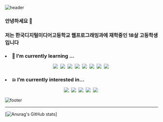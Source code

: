 ![header](https://capsule-render.vercel.app/api?type=wave&color=auto&height=300&section=header&text=Jungin%20Kim&fontSize=90)

### 안녕하세요 👋
### 저는 한국디지털미디어고등학교 웹프로그래밍과에 재학중인 18살 고등학생입니다
<h3><li> 🌱 I’m currently learning ...</li></h3>
<p align="center">
  <img src="https://img.shields.io/badge/css-1572B6?style=flat-square&logo=css3&logoColor=white"/></a>&nbsp 
  <img src="https://img.shields.io/badge/Javascript-ffb13b?style=flat-square&logo=javascript&logoColor=white"/></a>&nbsp 
  <img src="https://img.shields.io/badge/Node.js-339933?style=flat-square&logo=node.js&logoColor=white"/></a>&nbsp 
  <img src="https://img.shields.io/badge/Express-000000?style=flat-square&logo=Express&logoColor=white"/></a>&nbsp 
  <img src="https://img.shields.io/badge/Mysql-E6B91E?style=flat-square&logo=MySql&logoColor=white"/></a>&nbsp 
  <img src="https://img.shields.io/badge/Three.js-000000?style=flat-square&logo=threejs&logoColor=white"/></a>&nbsp 
  <img src="https://img.shields.io/badge/Ubuntu-E95420?style=flat-square&logo=Ubuntu&logoColor=white"/></a>&nbsp 
  <img src="https://img.shields.io/badge/Git-F05032?style=flat-square&logo=Git&logoColor=white"/></a>&nbsp 
  <br>
</p>
<h3><li> 💥 I’m currently interested in... </li></h3>
<p align="center">
  <img src="https://img.shields.io/badge/Typescript-3178C6?style=flat-square&logo=typescript&logoColor=white"/></a>&nbsp 
  <img src="https://img.shields.io/badge/React-61DAFB?style=flat-square&logo=React&logoColor=white"/></a>&nbsp 
  <img src="https://img.shields.io/badge/Electron-47848F?style=flat-square&logo=electron&logoColor=white"/></a>&nbsp 
  <img src="https://img.shields.io/badge/Docker-2496ED?style=flat-square&logo=Docker&logoColor=white"/></a>&nbsp 
  <img src="https://img.shields.io/badge/MongoDB-47A248?style=flat-square&logo=MongoDB&logoColor=white"/></a>&nbsp 
</p>

![footer](https://capsule-render.vercel.app/api?type=wave&color=auto&height=200&section=footer&text=%20&fontSize=90)
<hr>

[![Anurag's GitHub stats](https://github-readme-stats.vercel.app/api?username=jungin7612&&show_icons=true&theme=synthwave)]

<!--
**jungin7612/jungin7612** is a ✨ _special_ ✨ repository because its `README.md` (this file) appears on your GitHub profile.

Here are some ideas to get you started:

- 🔭 I’m currently working on ...
- 🌱 I’m currently learning ...
- 👯 I’m looking to collaborate on ...
- 🤔 I’m looking for help with ...
- 💬 Ask me about ...
- 📫 How to reach me: ...
- 😄 Pronouns: ...
- ⚡ Fun fact: ...
-->
